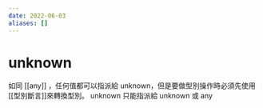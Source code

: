 ```yaml
---
date: 2022-06-03
aliases: []
---
```

# unknown
如同 [[any]] ，任何值都可以指派給 unknown，但是要做型別操作時必須先使用[[型別斷言]]來轉換型別。
unknown 只能指派給 unknown 或 any
